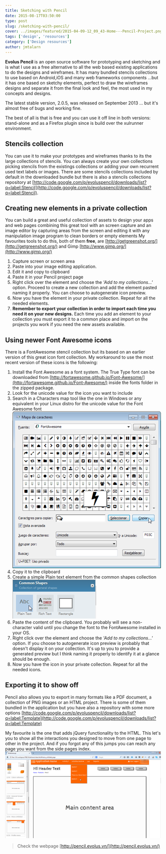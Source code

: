```yaml
---
title: Sketching with Pencil
date: 2015-08-17T03:50:00
type: post
slug: /sketching-with-pencil/
cover: ../images/featured/2015-04-09-12_09_43-Home---Pencil-Project.png
tags: ['design', 'resources']
category: ['Design resources']
author: jmtalarn
---
```


<b>Evolus Pencil</b> is an open source software for prototyping and sketching and is what I use as a free alternative to all the web based existing applications to do the designs and wireframes.
It has many bundled stencils collections to use based on Android,iOS and many web frameworks components ...<!--more-->but it has one based on sketchy elements, perfect to draw the wireframes designs and separate it from the final look and feel, the most used in my concepts and designs.

The latest stable version, 2.0.5, was released on September 2013 ... but it's almost free of bugs and working fine.

The best of all is that is free and you can use it off line in both versions: stand-alone and as a Firefox plugin since is build over the xulrunner environment.

## Stencils collection

You can use it to make your prototypes and wireframes thanks to its the large collections of stencils.
You can always create your own collections picking stencils from the existings collections or adding your own recurrent used text labels or images.
There are some stencils collections included by default in the downloaded bundle but there is also a stencils collections repository at [http://code.google.com/p/evoluspencil/downloads/list?q=label:Stencil](http://code.google.com/p/evoluspencil/downloads/list?q=label:Stencil).

## Creating new elements in a private collection

You can build a great and useful collection of assets to design your apps and web pages combining this great tool with an screen capture and an image editor by capturing areas from the screen and editing it with any manipulation image program to clean borders or empty elements
My favourites tools to do this, both of them **free**, are [http://getgreenshot.org/](http://getgreenshot.org/) and Gimp [http://www.gimp.org/](http://www.gimp.org/)

1. Capture screen or screen area
2. Paste into your image editing application.
3. Edit it and copy to clipboard
4. Paste it in your Pencil project page
5. Right click over the element and choose the _'Add to my collections...'_ option. Proceed to create a new collection and add the element pasted naming it properly. You can choose to autogenerate icon preview.
6. Now you have the element in your private collection. Repeat for all the needed elements.
7. **Remember to export your collection in order to import each time you need it on your new designs.** Each time you add an element to your collection you must export it to a common place and import on the projects you work if you need the new assets available.

<a id="fontawesome"></a>

## Using newer Font Awesome icons

There is a FontAwesome stencil collection but its based on an earlier version of this great icon font collection. My workaround to use the most recent version of these icons is the following:

1. Install the Font Awesome as a font system. The True Type font can be downloaded from [http://fortawesome.github.io/Font-Awesome/](http://fortawesome.github.io/Font-Awesome/) inside the fonts folder in the zipped package.
2. Look for the unicode value for the icon you want to include
3. Search in a Characters map tool like the one in Windows or any equivalent in your Linux distro for the unicode value for the Font Awesome font<br>![Characters map from Windows](../images/2015-04-09-11_57_23-Mapa-de-caracteres.png)
4. Copy it to the clipboard
5. Create a simple Plain text element from the common shapes collection<br>![Plain text element](../images/2015-04-09-10_14_05-Plain-text-label_---Pencil-1.png)
6. Paste the content of the clipboard. You probably will see a non-character valid until you change the font to the FontAwesome installed in your OS.
7. Right click over the element and choose the _'Add to my collections...'_ option. If you choose to autogenerate icon preview is probably that doesn't display it on your collection. It's up to you to provide a generated preview but I think naming it properly to identify it at a glance should be enough.
8. Now you have the icon in your private collection. Repeat for all the needed icons.

## Exporting it to show off

Pencil also allows you to export in many formats like a PDF document, a collection of PNG images or an HTML project. There is some of them bundled in the application but you have also a repository with some more options [http://code.google.com/p/evoluspencil/downloads/list?q=label:Template](http://code.google.com/p/evoluspencil/downloads/list?q=label:Template)

My favourite is the one that adds jQuery functionality to the HTML. This let's you to show all the interactions you designed to move from one page to other in the project. And if you forgot any of this jumps you can reach any page you want from the side pages index.
![Indexed jQuery export](../images/2015-04-09-11_58_40-Wireframe-ep.png)

> Check the webpage [http://pencil.evolus.vn/](http://pencil.evolus.vn/)
